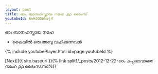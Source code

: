```yaml
---
layout: post
title: ഓം ബാനഹസ്തായ നമഹ ൧൧ ടൈംസ്
youtubeId: 6wk0O5WHej4
---
```

 
 
 ഓം ബാനഹസ്തായ നമഹ 
 
 -  കൈയിൽ ഒരു അമ്പു വഹിക്കുന്നവൻ 
 
  
 
  
 
 
 
 
 
 


{% include youtubePlayer.html id=page.youtubeId %}
 
[Next]({{ site.baseurl }}{% link  split1/_posts/2012-12-22-ഓം കപ്പലാവാതെ നമഹ ൧൧ ടൈംസ്.md%})
 
